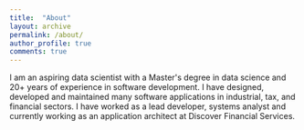 ```yaml
---
title:  "About"
layout: archive
permalink: /about/
author_profile: true
comments: true
---
```


I am an aspiring data scientist with a Master's degree in data science and 20+ years of experience in software development. I have designed, developed and maintained many software applications in industrial, tax, and financial sectors. I have worked as a lead developer, systems analyst and currently working as an application architect at Discover Financial Services.
